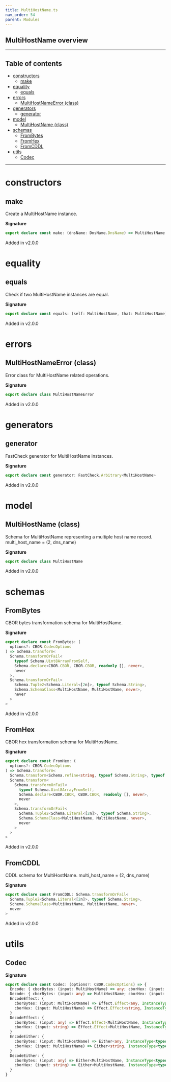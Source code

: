 ```yaml
---
title: MultiHostName.ts
nav_order: 54
parent: Modules
---
```


## MultiHostName overview

---

<h2 class="text-delta">Table of contents</h2>

- [constructors](#constructors)
  - [make](#make)
- [equality](#equality)
  - [equals](#equals)
- [errors](#errors)
  - [MultiHostNameError (class)](#multihostnameerror-class)
- [generators](#generators)
  - [generator](#generator)
- [model](#model)
  - [MultiHostName (class)](#multihostname-class)
- [schemas](#schemas)
  - [FromBytes](#FromBytes)
  - [FromHex](#FromHex)
  - [FromCDDL](#fromcddl)
- [utils](#utils)
  - [Codec](#codec)

---

# constructors

## make

Create a MultiHostName instance.

**Signature**

```ts
export declare const make: (dnsName: DnsName.DnsName) => MultiHostName
```

Added in v2.0.0

# equality

## equals

Check if two MultiHostName instances are equal.

**Signature**

```ts
export declare const equals: (self: MultiHostName, that: MultiHostName) => boolean
```

Added in v2.0.0

# errors

## MultiHostNameError (class)

Error class for MultiHostName related operations.

**Signature**

```ts
export declare class MultiHostNameError
```

Added in v2.0.0

# generators

## generator

FastCheck generator for MultiHostName instances.

**Signature**

```ts
export declare const generator: FastCheck.Arbitrary<MultiHostName>
```

Added in v2.0.0

# model

## MultiHostName (class)

Schema for MultiHostName representing a multiple host name record.
multi_host_name = (2, dns_name)

**Signature**

```ts
export declare class MultiHostName
```

Added in v2.0.0

# schemas

## FromBytes

CBOR bytes transformation schema for MultiHostName.

**Signature**

```ts
export declare const FromBytes: (
  options?: CBOR.CodecOptions
) => Schema.transform<
  Schema.transformOrFail<
    typeof Schema.Uint8ArrayFromSelf,
    Schema.declare<CBOR.CBOR, CBOR.CBOR, readonly [], never>,
    never
  >,
  Schema.transformOrFail<
    Schema.Tuple2<Schema.Literal<[2n]>, typeof Schema.String>,
    Schema.SchemaClass<MultiHostName, MultiHostName, never>,
    never
  >
>
```

Added in v2.0.0

## FromHex

CBOR hex transformation schema for MultiHostName.

**Signature**

```ts
export declare const FromHex: (
  options?: CBOR.CodecOptions
) => Schema.transform<
  Schema.transform<Schema.refine<string, typeof Schema.String>, typeof Schema.Uint8ArrayFromSelf>,
  Schema.transform<
    Schema.transformOrFail<
      typeof Schema.Uint8ArrayFromSelf,
      Schema.declare<CBOR.CBOR, CBOR.CBOR, readonly [], never>,
      never
    >,
    Schema.transformOrFail<
      Schema.Tuple2<Schema.Literal<[2n]>, typeof Schema.String>,
      Schema.SchemaClass<MultiHostName, MultiHostName, never>,
      never
    >
  >
>
```

Added in v2.0.0

## FromCDDL

CDDL schema for MultiHostName.
multi_host_name = (2, dns_name)

**Signature**

```ts
export declare const FromCDDL: Schema.transformOrFail<
  Schema.Tuple2<Schema.Literal<[2n]>, typeof Schema.String>,
  Schema.SchemaClass<MultiHostName, MultiHostName, never>,
  never
>
```

Added in v2.0.0

# utils

## Codec

**Signature**

```ts
export declare const Codec: (options?: CBOR.CodecOptions) => {
  Encode: { cborBytes: (input: MultiHostName) => any; cborHex: (input: MultiHostName) => string }
  Decode: { cborBytes: (input: any) => MultiHostName; cborHex: (input: string) => MultiHostName }
  EncodeEffect: {
    cborBytes: (input: MultiHostName) => Effect.Effect<any, InstanceType<typeof MultiHostNameError>>
    cborHex: (input: MultiHostName) => Effect.Effect<string, InstanceType<typeof MultiHostNameError>>
  }
  DecodeEffect: {
    cborBytes: (input: any) => Effect.Effect<MultiHostName, InstanceType<typeof MultiHostNameError>>
    cborHex: (input: string) => Effect.Effect<MultiHostName, InstanceType<typeof MultiHostNameError>>
  }
  EncodeEither: {
    cborBytes: (input: MultiHostName) => Either<any, InstanceType<typeof MultiHostNameError>>
    cborHex: (input: MultiHostName) => Either<string, InstanceType<typeof MultiHostNameError>>
  }
  DecodeEither: {
    cborBytes: (input: any) => Either<MultiHostName, InstanceType<typeof MultiHostNameError>>
    cborHex: (input: string) => Either<MultiHostName, InstanceType<typeof MultiHostNameError>>
  }
}
```
